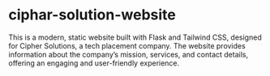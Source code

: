 # ciphar-solution-website
This is a modern, static website built with Flask and Tailwind CSS, designed for Cipher Solutions, a tech placement company. The website provides information about the company’s mission, services, and contact details, offering an engaging and user-friendly experience.
